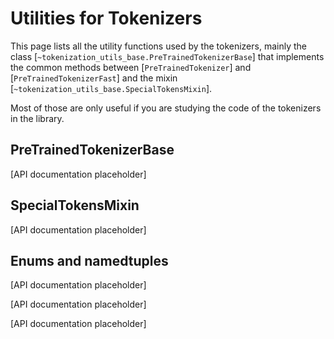 <!--Copyright 2020 The HuggingFace Team. All rights reserved.

Licensed under the Apache License, Version 2.0 (the "License"); you may not use this file except in compliance with
the License. You may obtain a copy of the License at

http://www.apache.org/licenses/LICENSE-2.0

Unless required by applicable law or agreed to in writing, software distributed under the License is distributed on
an "AS IS" BASIS, WITHOUT WARRANTIES OR CONDITIONS OF ANY KIND, either express or implied. See the License for the
specific language governing permissions and limitations under the License.

⚠️ Note that this file is in Markdown but contain specific syntax for our doc-builder (similar to MDX) that may not be
rendered properly in your Markdown viewer.

-->

# Utilities for Tokenizers

This page lists all the utility functions used by the tokenizers, mainly the class
[`~tokenization_utils_base.PreTrainedTokenizerBase`] that implements the common methods between
[`PreTrainedTokenizer`] and [`PreTrainedTokenizerFast`] and the mixin
[`~tokenization_utils_base.SpecialTokensMixin`].

Most of those are only useful if you are studying the code of the tokenizers in the library.

## PreTrainedTokenizerBase

[API documentation placeholder]

## SpecialTokensMixin

[API documentation placeholder]

## Enums and namedtuples

[API documentation placeholder]

[API documentation placeholder]

[API documentation placeholder]